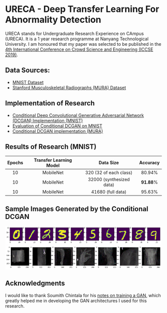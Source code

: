 # URECA - Deep Transfer Learning For Abnormality Detection

URECA stands for Undergraduate Research Experience on CAmpus (URECA). It is a 1 year research programme at Nanyang Technological University. I am honoured that my paper was selected to be published in the [4th International Conference on Crowd Science and Engineering (ICCSE 2019)](http://iccse2019.crowdscience.org/).

## Data Sources:
- [MNIST Dataset](http://yann.lecun.com/exdb/mnist/)
- [Stanford Musculoskeletal Radiographs (MURA)  Dataset](https://stanfordmlgroup.github.io/competitions/mura/)

## Implementation of Research
- [Conditional Deep Convolutional Generative Adversarial Network (DCGAN) Implementation (MNIST)](https://www.kaggle.com/joashjw/conditional-dcgan-cnn-using-32-images#GAN)
- [Evaluation of Conditional DCGAN on MNIST](https://github.com/Joash-JW/URECA/blob/master/transfer-learning-with-mobilenet.ipynb)
- [Conditional DCGAN implementation (MURA)](https://github.com/Joash-JW/URECA/blob/master/dcgan.ipynb)

## Results of Research (MNIST)
| Epochs | Transfer Learning Model | Data Size | Accuracy |
|:---:|:---:|:---:|:---:|
| 10 | MobileNet | 320 (32 of each class) | 80.94% |
| 10 | MobileNet | 32000 (synthesized data) | **91.88**% |
| 10 | MobileNet | 41680 (full data) | 95.63% |

## Sample Images Generated by the Conditional DCGAN
![Sample Images from Conditional DCGAN (MNIST)](https://github.com/Joash-JW/URECA/blob/master/__results___23_0.png)
![Sample Images from Conditional DCGAN (MURA)](https://github.com/Joash-JW/URECA/blob/master/__results___19_0.png)

## Acknowledgments
I would like to thank Soumith Chintala for his [notes on training a GAN](https://github.com/soumith/ganhacks), which greatly helped me in developing the GAN architectures I used for this research.